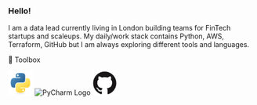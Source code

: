 ### Hello!

I am a data lead currently living in London building teams for FinTech startups and scaleups. My daily/work stack contains Python, AWS, Terraform, GitHub but I am always exploring different tools and languages. 

<!--
**jitsejan/jitsejan** is a ✨ _special_ ✨ repository because its `README.md` (this file) appears on your GitHub profile.

Here are some ideas to get you started:

- 🔭 I’m currently working on ...
- 🌱 I’m currently learning ...
- 👯 I’m looking to collaborate on ...
- 🤔 I’m looking for help with ...
- 💬 Ask me about ...
- 📫 How to reach me: ...
- 😄 Pronouns: ...
- ⚡ Fun fact: ...
-->

🧰 Toolbox

<img src="https://raw.githubusercontent.com/devicons/devicon/master/icons/python/python-original.svg" alt="Python Logo" width="50" height="50"/> 
<img src="https://cdn.worldvectorlogo.com/logos/pycharm-1.svg" alt="PyCharm Logo" width="50" height="50"/>
<img src="https://raw.githubusercontent.com/devicons/devicon/1119b9f84c0290e0f0b38982099a2bd027a48bf1/icons/github/github-original.svg" alt="Github Logo" width=50 height=50>
